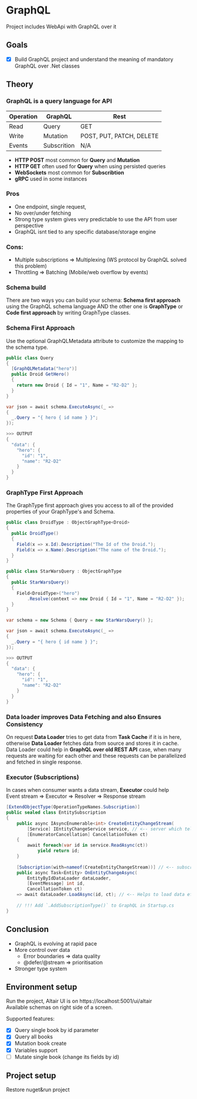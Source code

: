 # GraphQL 
Project includes WebApi with GraphQL over it

## Goals
 - [x] Build GraphQL project and understand the meaning of mandatory GraphQL over .Net classes

## Theory
### GraphQL is a query language for API
Operation  | GraphQL     | Rest
  ---- |-------------| ------------- 
Read  | Query       | GET
Write  | Mutation    | POST, PUT, PATCH, DELETE
Events  | Subscrition | N/A

- **HTTP POST** most common for **Query** and **Mutation**
- **HTTP GET** often used for **Query** when using persisted queries
- **WebSockets** most common for **Subscribtion**
- **gRPC** used in some instances

### Pros
- One endpoint, single request,
- No over/under fetching
- Strong type system gives very predictable to use the API from user perspective
- GraphQL isnt tied to any specific database/storage engine

### Cons:
- Multiple subscriptions => Multiplexing (WS protocol by GraphQL solved this problem)
- Throttling => Batching (Mobile/web overflow by events)

### Schema build
There are two ways you can build your schema: **Schema first approach** using the GraphQL schema language AND the other one is **GraphType** or **Code first approach** by writing GraphType classes.

### Schema First Approach
Use the optional GraphQLMetadata attribute to customize the mapping to the schema type.
```csharp
public class Query
{
  [GraphQLMetadata("hero")]
  public Droid GetHero()
  {
    return new Droid { Id = "1", Name = "R2-D2" };
  }
}

var json = await schema.ExecuteAsync(_ =>
{
  _.Query = "{ hero { id name } }";
});

>>> OUTPUT
{
  "data": {
    "hero": {
      "id": "1",
      "name": "R2-D2"
    }
  }
}
```
### GraphType First Approach
  The GraphType first approach gives you access to all of the provided properties of your GraphType's and Schema.
```csharp
public class DroidType : ObjectGraphType<Droid>
{
  public DroidType()
  {
    Field(x => x.Id).Description("The Id of the Droid.");
    Field(x => x.Name).Description("The name of the Droid.");
  }
}

public class StarWarsQuery : ObjectGraphType
{
  public StarWarsQuery()
  {
    Field<DroidType>("hero")
        .Resolve(context => new Droid { Id = "1", Name = "R2-D2" });
  }
}

var schema = new Schema { Query = new StarWarsQuery() };

var json = await schema.ExecuteAsync(_ =>
{
  _.Query = "{ hero { id name } }";
});

>>> OUTPUT
{
  "data": {
    "hero": {
      "id": "1",
      "name": "R2-D2"
    }
  }
}
```

### Data loader improves Data Fetching and also Ensures Consistency
On request **Data Loader** tries to get data from **Task Cache** if it is in here, otherwise **Data Loader** fetches data from source and stores it in cache.    
Data Loader could help in **GraphQL over old REST API** case, when many requests are waiting for each other and these requests can be parallelized and fetched in single response. 
 
### Executor (Subscriptions)
In cases when consumer wants a data stream, **Executor** could help  
Event stream => Executor => Resolver => Response stream
```csharp
[ExtendObjectType(OperationTypeNames.Subscription)]
public sealed class EntitySubscription 
{
    public async IAsyncEnumerable<int> CreateEntityChangeStream(
        [Service] IEntityChangeService service, // <-- server which tells us 'which entity changed'
        [EnumeratorCancellation] CancellationToken ct)
    {
        await foreach(var id in service.ReadAsync(ct))
            yield return id;
    }
    
    [Subscription(with=nameof(CreateEntityChangeStream))] // <-- subscribes to stream
    public async Task<Entity> OnEntityChangeAsync(
        EntityByIdDataLoader dataLoader,
        [EventMessage] int id,
        CancellationToken ct)
    => await dataLoader.LoadAsync(id, ct); // <-- Helps to load data efficiently
    
    // !!! Add `.AddSubscriptionType()` to GraphQL in Startup.cs
}
```
## Conclusion
- GraphQL is evolving at rapid pace
- More control over data
  - Error boundaries => data quality
  - @defer/@stream => prioritisation
- Stronger type system

## Environment setup
Run the project, Altair UI is on https://localhost:5001/ui/altair  
Available schemas on right side of a screen.

Supported features:
- [x] Query single book by id parameter
- [x] Query all books
- [x] Mutation book create
- [x] Variables support
- [ ] Mutate single book (change its fields by id)

## Project setup
Restore nuget&run project